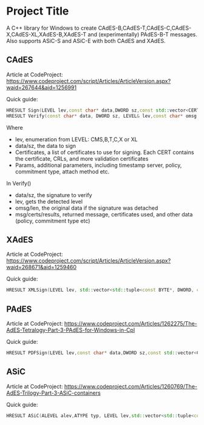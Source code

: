 # Project Title
A C++ library for Windows to create CAdES-B,CAdES-T,CAdES-C,CAdES-X,CAdES-XL,XAdES-B,XAdES-T and (experimentally) PAdES-B-T messages. Also supports ASiC-S and ASiC-E with both CAdES and XAdES.

## CAdES
Article at CodeProject: https://www.codeproject.com/script/Articles/ArticleVersion.aspx?waid=267644&aid=1256991

Quick guide:

```C++
HRESULT Sign(LEVEL lev,const char* data,DWORD sz,const std::vector<CERT>& Certificates, SIGNPARAMETERS& Params,std::vector<char>& Signature);
HRESULT Verify(const char* data, DWORD sz, LEVEL& lev,const char* omsg = 0,DWORD len = 0,std::vector<char>* msg = 0,std::vector<PCCERT_CONTEXT>* Certs = 0,VERIFYRESULTS* vr = 0);
```

Where
* lev, enumeration from LEVEL: CMS,B,T,C,X or XL
* data/sz, the data to sign
* Certificates, a list of certificates to use for signing. Each CERT contains the certificate, CRLs, and more validation certificates
* Params, additional parameters, including timestamp server, policy, commitment type, attach method etc.

In Verify()
* data/sz, the signature to verify
* lev, gets the detected level
* omsg/len, the original data if the signature was detached
* msg/certs/results, returned message, certificates used, and other data (policy, commitment type etc)


## XAdES
Article at CodeProject: https://www.codeproject.com/script/Articles/ArticleVersion.aspx?waid=268671&aid=1259460

Quick guide:

```C++
HRESULT XMLSign(LEVEL lev, std::vector<std::tuple<const BYTE*, DWORD, const char*>>& data,const std::vector<CERT>& Certificates,SIGNPARAMETERS& Params, std::vector<char>& Signature);
```

## PAdES
Article at CodeProject: https://www.codeproject.com/Articles/1262275/The-AdES-Tetralogy-Part-3-PAdES-for-Windows-in-Cpl

Quick guide:

```C++
HRESULT PDFSign(LEVEL lev,const char* data,DWORD sz,const std::vector<CERT>& Certificates, SIGNPARAMETERS& Params,std::vector<char>& Signature);
```

## ASiC
Article at CodeProject: https://www.codeproject.com/Articles/1260769/The-AdES-Trilogy-Part-3-ASiC-containers

Quick guide:

```C++
HRESULT ASiC(ALEVEL alev,ATYPE typ, LEVEL lev,std::vector<std::tuple<const BYTE*,DWORD,const char*>>& data,std::vector<CERT>& Certificates, SIGNPARAMETERS& Params, std::vector<char>& fndata);
```

